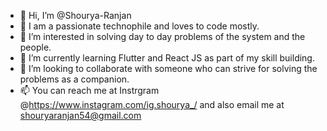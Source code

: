 - 👋 Hi, I’m @Shourya-Ranjan
- 💞️ I am a passionate technophile and loves to code mostly.
- 👀 I’m interested in solving day to day problems of the system and the people.
- 🌱 I’m currently learning Flutter and React JS as part of my skill building.
- 💞️ I’m looking to collaborate with someone who can strive for solving the problems as a companion.
- 📫 You can reach me at Instrgram @https://www.instagram.com/ig.shourya_/ and also email me at shouryaranjan54@gmail.com

<!---
Shourya-Ranjan/Shourya-Ranjan is a ✨ special ✨ repository because its `README.md` (this file) appears on your GitHub profile.
You can click the Preview link to take a look at your changes.
--->

